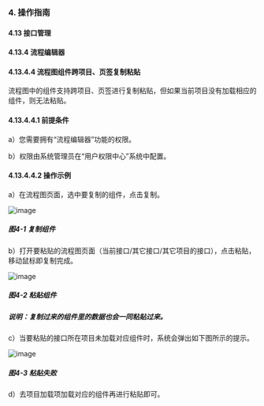 ### 4. 操作指南

#### 4.13 接口管理

#### 4.13.4 流程编辑器

#### 4.13.4.4 流程图组件跨项目、页签复制粘贴

流程图中的组件支持跨项目、页签进行复制粘贴，但如果当前项目没有加载相应的组件，则无法粘贴。

#### 4.13.4.4.1 前提条件

a）您需要拥有“流程编辑器”功能的权限。

b）权限由系统管理员在“用户权限中心”系统中配置。

#### 4.13.4.4.2 操作示例

a）在流程图页面，选中要复制的组件，点击复制。

![image](https://user-images.githubusercontent.com/79617492/197717929-66fba716-f366-4312-b492-56c1cd92a156.png)

##### 图4-1 复制组件

b）打开要粘贴的流程图页面（当前接口/其它接口/其它项目的接口），点击粘贴，移动鼠标即复制完成。

![image](https://user-images.githubusercontent.com/79617492/197717955-066bc0d0-4a5c-4aaa-9ac4-7f168c057976.png)

##### 图4-2 粘贴组件

##### 说明：复制过来的组件里的数据也会一同粘贴过来。

c）当要粘贴的接口所在项目未加载对应组件时，系统会弹出如下图所示的提示。

![image](https://user-images.githubusercontent.com/79617492/197717976-f8bc95a2-b662-46ff-b20e-cf3f397020a2.png)

##### 图4-3 粘贴失败

d）去项目加载项加载对应的组件再进行粘贴即可。
